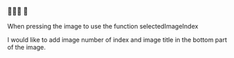 ### 🙎🏻‍♂️ 💬

When pressing the image to use the function selectedImageIndex

I would like to add image number of index and image title in the bottom part of the image.